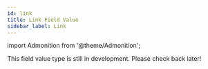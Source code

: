 ```yaml
---
id: link
title: Link Field Value
sidebar_label: Link
---
```


import Admonition from '@theme/Admonition';

<Admonition type="caution" icon="🚧" title="In development">
This field value type is still in development. Please check back later!
</Admonition>
